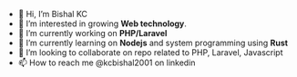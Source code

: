 - 👋 Hi, I’m Bishal KC
- 👀 I’m interested in growing **Web technology**. 
- 🌱 I’m currently working on **PHP/Laravel**
- 🌱 I’m currently learning on **Nodejs** and system programming using **Rust**
- 💞️ I’m looking to collaborate on repo related to PHP, Laravel, Javascript
- 📫 How to reach me @kcbishal2001 on linkedin

<!---
kcbishal2001/kcbishal2001 is a ✨ special ✨ repository because its `README.md` (this file) appears on your GitHub profile.
You can click the Preview link to take a look at your changes.
--->
